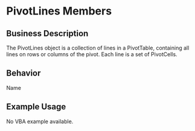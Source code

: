 # PivotLines Members

## Business Description
The PivotLines object is a collection of lines in a PivotTable, containing all lines on rows or columns of the pivot. Each line is a set of PivotCells.

## Behavior
Name

## Example Usage
No VBA example available.